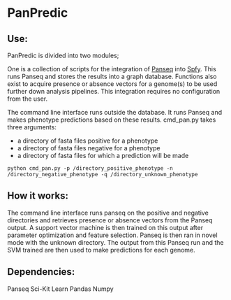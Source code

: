 # PanPredic

## Use:

   PanPredic is divided into two modules;

   One is a collection of scripts for the integration of [Panseq](https://github.com/chadlaing/Panseq) into [Spfy](https://github.com/superphy). This runs Panseq and stores the results into a graph database. Functions also exist to acquire presence or absence vectors for a genome(s) to be used further down analysis pipelines. This integration requires no configuration from the user.

   The command line interface runs outside the database. It runs Panseq and makes phenotype predictions based on these results.
   cmd_pan.py takes three arguments:

   - a directory of fasta files positive for a phenotype
   - a directory of fasta files negative for a phenotype
   - a directory of fasta files for which a prediction will be made

   ```
   python cmd_pan.py -p /directory_positive_phenotype -n /directory_negative_phenotype -q /directory_unknown_phenotype
   
   ```

## How it works:

   The command line interface runs panseq on the positive and negative directories and retrieves presence or absence vectors from the Panseq output. A support vector machine is then trained on this output after parameter optimization and feature selection. Panseq is then ran in novel mode with the unknown directory. The output from this Panseq run and the SVM trained are then used to make predictions for each genome.


## Dependencies:

   Panseq
   Sci-Kit Learn
   Pandas
   Numpy
   
   
